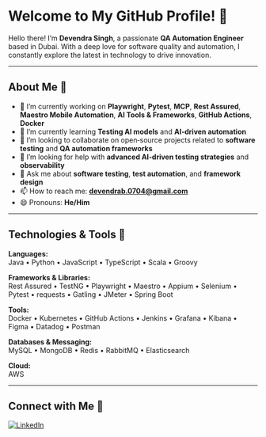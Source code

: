 # Welcome to My GitHub Profile! 👋

Hello there! I’m **Devendra Singh**, a passionate **QA Automation Engineer** based in Dubai. With a deep love for software quality and automation, I constantly explore the latest in technology to drive innovation.

---

## About Me 📖

- 🔭 I’m currently working on **Playwright**, **Pytest**, **MCP**, **Rest Assured**, **Maestro Mobile Automation**, **AI Tools & Frameworks**, **GitHub Actions**, **Docker**
- 🌱 I’m currently learning **Testing AI models** and **AI‑driven automation**
- 👯 I’m looking to collaborate on open‑source projects related to **software testing** and **QA automation frameworks**
- 🤔 I’m looking for help with **advanced AI‑driven testing strategies** and **observability**
- 💬 Ask me about **software testing**, **test automation**, and **framework design**
- 📫 How to reach me: **devendrab.0704@gmail.com**
- 😄 Pronouns: **He/Him**

---

## Technologies & Tools 🔧

**Languages:**  
Java • Python • JavaScript • TypeScript • Scala • Groovy  

**Frameworks & Libraries:**  
Rest Assured • TestNG • Playwright • Maestro • Appium • Selenium • Pytest • requests • Gatling • JMeter • Spring Boot  

**Tools:**  
Docker • Kubernetes • GitHub Actions • Jenkins • Grafana • Kibana • Figma • Datadog • Postman 

**Databases & Messaging:**  
MySQL • MongoDB • Redis • RabbitMQ • Elasticsearch  

**Cloud:**  
AWS  

---

## Connect with Me 🤝

[![LinkedIn][linkedin-badge]][linkedin]

<!-- badge definitions -->
[linkedin-badge]: https://img.shields.io/badge/LinkedIn-%230077B5.svg?style=flat-square&logo=linkedin&logoColor=white
[linkedin]: https://linkedin.com/in/devendra-singh-quality-engineering
